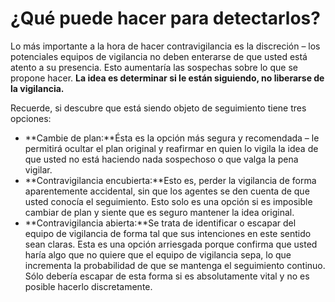 [Title]: # (¿Cómo detectarlos?)
[Difficulty]: # (Experto)
[Order]: # (0)

# ¿Qué puede hacer para detectarlos?

Lo más importante a la hora de hacer contravigilancia es la discreción –  los potenciales equipos de vigilancia no deben enterarse de que usted está atento a su presencia. Esto aumentaría las sospechas sobre lo que se propone hacer. **La idea es determinar si le están siguiendo, no liberarse de la vigilancia.** 

Recuerde, si descubre que está siendo objeto de seguimiento tiene tres opciones:

*   **Cambie de plan:**Ésta es la opción más segura y recomendada – le permitirá ocultar el plan original y reafirmar en quien lo vigila la idea de que usted no está haciendo nada sospechoso o que valga la pena vigilar.
*   **Contravigilancia encubierta:**Esto es, perder la vigilancia de forma aparentemente accidental, sin que los agentes se den cuenta de que usted conocía el seguimiento. Esto solo es una opción si es imposible cambiar de plan y siente que es seguro mantener la idea original.
*   **Contravigilancia abierta:**Se trata de identificar o escapar del equipo de vigilancia de forma tal que sus intenciones en este sentido sean claras.  Esta es una opción arriesgada porque confirma que usted haría algo que no quiere que el equipo de vigilancia sepa, lo que incrementa la probabilidad de que se mantenga el seguimiento continuo. Sólo debería escapar de esta forma si es absolutamente vital y no es posible hacerlo discretamente.